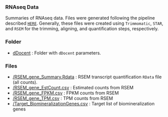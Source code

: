 
### RNAseq Data

Summaries of RNAseq data. Files were generated following the pipeline described [`HERE`](https://github.com/epigeneticstoocean/AE17_Cvirginica_MolecularResponse/blob/master/01A_RNA_processing.md). Generally, these files were created using `Trimmomatic`, `STAR`, and `RSEM` for the trimming, aligning, and quantification steps, respectively.

### Folder

* [dDocent](https://github.com/epigeneticstoocean/AE17_Cvirginica_MolecularResponse/tree/master/data/RNAseq/dDocent) : Folder with `dDocent` parameters.

### Files

* [/RSEM_gene_Summary.Rdata](https://github.com/epigeneticstoocean/AE17_Cvirginica_MolecularResponse/blob/master/data/RNAseq/RSEM_gene_Summary.Rdata) : RSEM transcript quantification `RData` file (all counts).
* [/RSEM_gene_EstCount.csv](https://github.com/epigeneticstoocean/AE17_Cvirginica_MolecularResponse/blob/master/data/RNAseq/RSEM_gene_EstCount.csv) : Estimated counts from RSEM
* [/RSEM_gene_FPKM.csv](https://github.com/epigeneticstoocean/AE17_Cvirginica_MolecularResponse/blob/master/data/RNAseq/RSEM_gene_FPKM.csv) : FPKM counts from RSEM
* [/RSEM_gene_TPM.csv](https://github.com/epigeneticstoocean/AE17_Cvirginica_MolecularResponse/blob/master/data/RNAseq/RSEM_gene_TPM.csv) : TPM counts from RSEM
* [/Target_BiomineralizationGenes.csv](https://github.com/epigeneticstoocean/AE17_Cvirginica_MolecularResponse/blob/master/data/RNAseq/Target_BiomineralizationGenes.csv) : Target list of biomineralization genes
